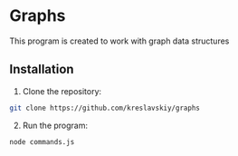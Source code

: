 # Graphs
This program is created to work with graph data structures
## Installation 
1. Clone the repository: 
```bash
git clone https://github.com/kreslavskiy/graphs
```
2. Run the program:
```bash
node commands.js
```
